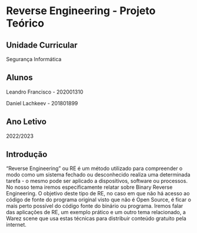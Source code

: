 # Reverse Engineering - Projeto Teórico

## Unidade Curricular

Segurança Informática

## Alunos

Leandro Francisco - 202001310

Daniel Lachkeev - 201801899

## Ano Letivo

2022/2023


## Introdução

“Reverse Engineering” ou RE é um método utilizado para compreender o modo como um sistema fechado ou desconhecido realiza uma determinada tarefa - o mesmo pode ser aplicado a dispositivos, software ou processos.
No nosso tema iremos especificamente relatar sobre Binary Reverse Engineering. O objetivo deste tipo de RE, no caso em que não há acesso ao código de fonte do programa original visto que não é Open Source, é ficar o mais perto possível do código fonte do binário ou programa.
Iremos falar das aplicações de RE, um exemplo prático e um outro tema relacionado, a Warez scene que usa estas técnicas para distribuir conteúdo gratuito pela internet.


